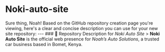 # Noki-auto-site
Sure thing, Noah! Based on the GitHub repository creation page you're viewing, here's a clear and concise description you can use for your new site repository:  ---  ### 🔧 Repository Description for *Noki Auto Site* > **Noki Auto Site** is the official web presence for *Noah’s Auto Solutions*, a trusted car business based in Bomet, Kenya. 
